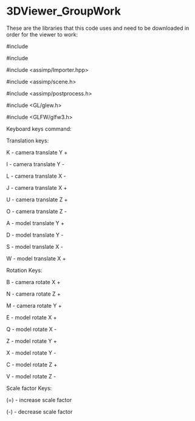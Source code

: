 # 3DViewer_GroupWork

These are the libraries that this code uses and need to be downloaded in order for the viewer to work:  

#include <iostream>  

#include <vector>  

#include <assimp/Importer.hpp>  

#include <assimp/scene.h>  

#include <assimp/postprocess.h>  

#include <GL/glew.h>  

#include <GLFW/glfw3.h>  


Keyboard keys command:  

Translation keys:  

K - camera translate Y +  

I - camera translate Y -  

L - camera translate X -  

J - camera translate X +  

U - camera translate Z +  

O - camera translate Z -  

A - model translate Y +  

D - model translate Y -  

S - model translate X -  

W - model translate X +  


Rotation Keys:  

B - camera rotate X +  

N - camera rotate Z +  

M - camera rotate Y +  

E - model rotate X +  

Q - model rotate X -  

Z - model rotate Y +  

X - model rotate Y -  

C - model rotate Z +  

V - model rotate Z -  


Scale factor Keys:  

(=) - increase scale factor  

(-) - decrease scale factor  

